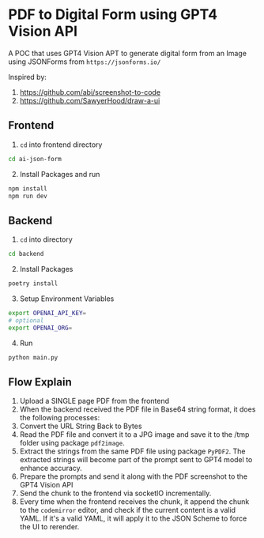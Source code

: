 # PDF to Digital Form using GPT4 Vision API

A POC that uses GPT4 Vision APT to generate digital form from an Image using JSONForms from `https://jsonforms.io/`

Inspired by:
1. https://github.com/abi/screenshot-to-code
2. https://github.com/SawyerHood/draw-a-ui

## Frontend
1. `cd` into frontend directory
```sh
cd ai-json-form
```
2. Install Packages and run
```sh
npm install
npm run dev
```

## Backend
1. `cd` into directory
```sh
cd backend
```
2. Install Packages
```sh
poetry install
```
3. Setup Environment Variables
```sh
export OPENAI_API_KEY=
# optional
export OPENAI_ORG=
```
4. Run
```sh
python main.py
```

## Flow Explain
1. Upload a SINGLE page PDF from the frontend
2. When the backend received the PDF file in Base64 string format, it does the following processes:
  1. Convert the URL String Back to Bytes
  2. Read the PDF file and convert it to a JPG image and save it to the /tmp folder using package `pdf2image`.
  3. Extract the strings from the same PDF file using package `PyPDF2`. The extracted strings will become part of the prompt sent to GPT4 model to enhance accuracy.
  4. Prepare the prompts and send it along with the PDF screenshot to the GPT4 Vision API
  5. Send the chunk to the frontend via socketIO incrementally.
3. Every time when the frontend receives the chunk, it append the chunk to the `codemirror` editor, and check if the current content is a valid YAML. If it's a valid YAML, it will apply it to the JSON Scheme to force the UI to rerender.